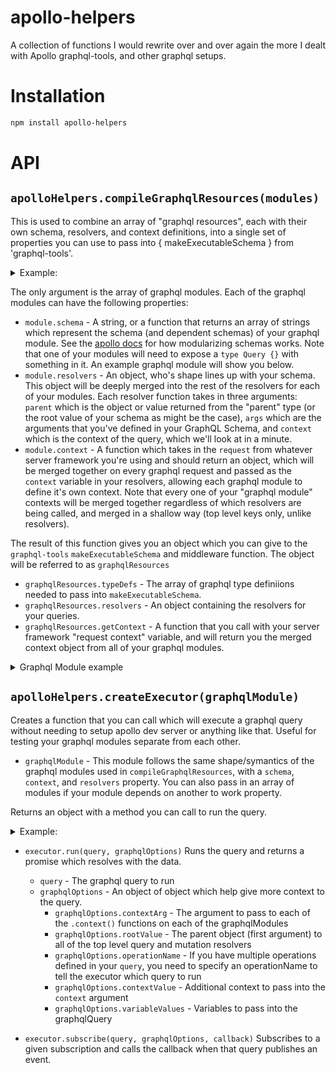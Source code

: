 # apollo-helpers

A collection of functions I would rewrite over and over again the more I dealt
with Apollo graphql-tools, and other graphql setups.

# Installation

```sh
npm install apollo-helpers
```

# API

## `apolloHelpers.compileGraphqlResources(modules)`

This is used to combine an array of "graphql resources", each with their own
schema, resolvers, and context definitions, into a single set of properties
you can use to pass into { makeExecutableSchema } from 'graphql-tools'.

<details>
<summary>Example:</summary>

```js
const graphqlModules = [
  {
    schema: `type Query { health }`,
    resolvers: { Query: { health: () => 'ok' } }
  },
  {
    schema: `extend type Query { health2 }`,
    resolvers: {
      Query: {
        health2: (parent, args, context) => context.newHealth
      }
    },
    context: (req) => ({ newHealth: 'A-O-K' })
  }
]
const graphqlResources = compileGraphqlResources(graphqlModules)
const schema = makeExecutableSchema({
  typeDefs: graphqlResources.typeDefs,
  resolvers: graphqlResources.resolvers
})
app.use('/graphql', graphqlExpress((req) => ({
  schema,
  context: graphqlResources.getContext(req)
})))
```
</details>

The only argument is the array of graphql modules. Each of the graphql modules
can have the following properties:

- `module.schema` - A string, or a function that returns an array of strings
  which represent the schema (and dependent schemas) of your graphql module. See
  the [apollo docs](https://www.apollographql.com/docs/graphql-tools/generate-schema.html#modularizing)
  for how modularizing schemas works. Note that one of your modules will need to
  expose a `type Query {}` with something in it. An example graphql module will
  show you below.
- `module.resolvers` - An object, who's shape lines up with your schema. This
  object will be deeply merged into the rest of the resolvers for each of your
  modules. Each resolver function takes in three arguments: `parent` which is
  the object or value returned from the "parent" type (or the root value of your
  schema as might be the case), `args` which are the arguments that you've
  defined in your GraphQL Schema, and `context` which is the context of the
  query, which we'll look at in a minute.
- `module.context` - A function which takes in the `request` from whatever
  server framework you're using and should return an object, which will be
  merged together on every graphql request and passed as the `context` variable
  in your resolvers, allowing each graphql module to define it's own context.
  Note that every one of your "graphql module" contexts will be merged together
  regardless of which resolvers are being called, and merged in a shallow way
  (top level keys only, unlike resolvers).

The result of this function gives you an object which you can give to the
`graphql-tools` `makeExecutableSchema` and middleware function. The object will
be referred to as `graphqlResources`

- `graphqlResources.typeDefs` - The array of graphql type definiions needed to
  pass into `makeExecutableSchema`.
- `graphqlResources.resolvers` - An object containing the resolvers for your
  queries.
- `graphqlResources.getContext` - A function that you call with your server
  framework "request context" variable, and will return you the merged context
  object from all of your graphql modules.

<details>
<summary>Graphql Module example</summary>

```js
// resources/system/system.graphql.js
const systemController = {
  health: () => 'ok',
  echo: (msg) => msg
}

exports.schema = `
  type Query {
    health: String!
  }
  type Mutation {
    echo(msg: String!): String!
  }
`

exports.context = (req) => ({
  user: req.user || { id: null },
  system: systemController
})

exports.resolvers = {
  Query: {
    health (parent, args, context) {
      return context.system.health()
    }
  },
  Mutation: {
    echo (parent, args, context) {
      return context.system.echo(args.msg)
    }
  }
}
```

```js
// resources/todos/todos.graphql.js
// NOTE that in the examples, the business logic is happening in the resolvers.
// My personal opinion is that the logic should happen in the controller, and
// the resolvers should just call functions straight into the controller and
// just act as a translation layer.
const todoController = require('./todos.controller')

exports.schema = `
  type Todo {
    id: ID!
    label: String!
    completed: Boolean!
  }
  extend type Query {
    todos(completed: Boolean): [Todo]!
    todo(id: ID!): Todo
  }
  extend type Mutation {
    createTodo(label: String!): Todo
    updateTodo(
      id: ID!
      label: String
      completed: Boolean
    ): Todo
    deleteTodo(id: ID!): Todo
  }
`

exports.context = (req) => ({
  todos: todoController
})

exports.resolvers = {
  Todo: {
    id (parent) {
      return String(parent._id)
    }
  },
  Query: {
    todos (parent, args, context) {
      const query = Object.assign({}, args, { owner: context.user.id })
      return context.todos.find(query)
    },
    todo (parent, { id }, context) {
      return context.todos.findOne({
        _id: id,
        owner: context.user.id
      })
    }
  },
  Mutation: {
    createTodo (parent, { label }, context) {
      return context.todos.create({
        label,
        completed: false,
        owner: context.user.id
      })
    },
    updateTodo (parent, { id, ...update }, context) {
      return context.todos.findOneAndUpdate({
        _id: id,
        owner: context.user.id
      }, update, { new: true })
    },
    deleteTodo (parent, { id }, context) {
      return context.todos.findOneAndRemove({
        _id: id,
        owner: context.user.id
      })
    }
  }
}
```

```js
// app.js
const express = require('express')
const bodyParser = require('body-parser')
const { graphqlExpress } = require('apollo-server-express')
const { makeExecutableSchema } = require('graphq-tools')
const { compileGraphqlResources } = require('apollo-helpers')

// Resources
const system = require('./resources/system/system.graphql')
const todos = require('./resources/todos/todos.graphql')
const graphqlResources = compileGraphqlResources([
  system,
  todos
])

const schema = makeExecutableSchema({
  typeDefs: graphqlResources.typeDefs,
  resolvers: graphqlResources.resolvers
})

app.use(bodyParser.json())
app.use('/graphql', graphqlExpress((req) => ({
  schema,
  context: graphqlResources.getContext(req)
})))
```
</details>



## `apolloHelpers.createExecutor(graphqlModule)`

Creates a function that you can call which will execute a graphql query
without needing to setup apollo dev server or anything like that. Useful for
testing your graphql modules separate from each other.

- `graphqlModule` - This module follows the same shape/symantics of the graphql
  modules used in `compileGraphqlResources`, with a `schema`, `context`, and
  `resolvers` property. You can also pass in an array of modules if your module
  depends on another to work property.

Returns an object with a method you can call to run the query.

<details>
<summary>Example:</summary>

```js
const { createExecutor } = require('apollo-helpers')
const pubsub = new require('graphql-subscriptions').PubSub()

const graphqlModule = {
  schema: `
    Query { health: String! }
    Mutation { echo(msg: String!): String! }
    Subscription { tick: Int! }
  `,
  resolvers: {
    Query: {
      health: () => 'ok'
    },
    Mutation: {
      echo: (parent, args) => args.msg
    },
    Subscription: {
      tick: {
        subscribe: () => pubsub.asyncIterator('tick')
      }
    }
  }
}
setInterval(() => {
  pubsub.publish('tick', { tick: Date.now() })
}, 1000)

const executor = createExecutor(graphqlModule)

executor.run(`query { health }`)
  .then((result) => console.log(result)) // { data: { health: 'ok' } }

executor
  .run(`
    mutation Echo($message: String!) {
      echo(msg: $message)
    }
  `, {
    variableValues: { message: 'Hello world!' }
  })
  .then((result) => console.log(result)) // { data: { echo: 'Hello world!' } }

executor.subscribe(`subscription { tick }`, {}, (result) => {
  console.log(result) // { data: { tick: 1510239888797 }}
})
```
</details>

- `executor.run(query, graphqlOptions)`
  Runs the query and returns a promise which resolves with the data.
  - `query` - The graphql query to run
  - `graphqlOptions` - An object of object which help give more context to the
    query.
    - `graphqlOptions.contextArg` - The argument to pass to each of the
      `.context()` functions on each of the graphqlModules
    - `graphqlOptions.rootValue` - The parent object (first argument) to all of
      the top level query and mutation resolvers
    - `graphqlOptions.operationName` - If you have multiple operations defined
      in your `query`, you need to specify an operationName to tell the executor
      which query to run
    - `graphqlOptions.contextValue` - Additional context to pass into the
      `context` argument
    - `graphqlOptions.variableValues` - Variables to pass into the graphqlQuery

- `executor.subscribe(query, graphqlOptions, callback)`
  Subscribes to a given subscription and calls the callback when that query
  publishes an event.
